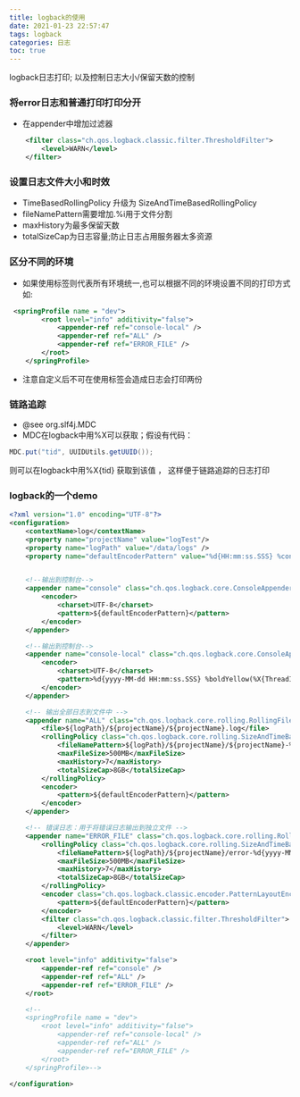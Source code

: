 ```yaml
---
title: logback的使用
date: 2021-01-23 22:57:47
tags: logback
categories: 日志
toc: true
---
```


  logback日志打印; 以及控制日志大小/保留天数的控制

<!--more-->

  ### 将error日志和普通打印打印分开

  - 在appender中增加过滤器

  ```xml
      <filter class="ch.qos.logback.classic.filter.ThresholdFilter">
          <level>WARN</level>
      </filter>
  ```

  ### 设置日志文件大小和时效

  - TimeBasedRollingPolicy 升级为 SizeAndTimeBasedRollingPolicy
  - fileNamePattern需要增加.%i用于文件分割
  - maxHistory为最多保留天数
  - totalSizeCap为日志容量;防止日志占用服务器太多资源

  ### 区分不同的环境

  - 如果使用<root>标签则代表所有环境统一,也可以根据不同的环境设置不同的打印方式
    如:

  ```xml
   <springProfile name = "dev">
          <root level="info" additivity="false">
              <appender-ref ref="console-local" />
              <appender-ref ref="ALL" />
              <appender-ref ref="ERROR_FILE" />
          </root>
      </springProfile>
  ```

  - 注意自定义后不可在使用<root>标签会造成日志会打印两份

  ### 链路追踪

  - @see org.slf4j.MDC
  - MDC在logback中用%X可以获取；假设有代码：

  ```java
  MDC.put("tid", UUIDUtils.getUUID());
  ```

  则可以在logback中用%X{tid} 获取到该值 ， 这样便于链路追踪的日志打印



### logback的一个demo

```xml
<?xml version="1.0" encoding="UTF-8"?>
<configuration>
    <contextName>log</contextName>
    <property name="projectName" value="logTest"/>
    <property name="logPath" value="/data/logs" />
    <property name="defaultEncoderPattern" value="%d{HH:mm:ss.SSS} %contextName [%X{tid}] %-5level %logger{36} - %msg%n" />


    <!--输出到控制台-->
    <appender name="console" class="ch.qos.logback.core.ConsoleAppender">
        <encoder>
            <charset>UTF-8</charset>
            <pattern>${defaultEncoderPattern}</pattern>
        </encoder>
    </appender>

    <!--输出到控制台-->
    <appender name="console-local" class="ch.qos.logback.core.ConsoleAppender">
        <encoder>
            <charset>UTF-8</charset>
            <pattern>%d{yyyy-MM-dd HH:mm:ss.SSS} %boldYellow(%X{ThreadID}) %highlight(%-5level) %boldGreen(%logger{36}.%method:%line)  - %msg%n</pattern>
        </encoder>
    </appender>

    <!-- 输出全部日志到文件中 -->
    <appender name="ALL" class="ch.qos.logback.core.rolling.RollingFileAppender">
        <file>${logPath}/${projectName}/${projectName}.log</file>
        <rollingPolicy class="ch.qos.logback.core.rolling.SizeAndTimeBasedRollingPolicy">
            <fileNamePattern>${logPath}/${projectName}/${projectName}-%d{yyyy-MM-dd}.%i.log</fileNamePattern>
            <maxFileSize>500MB</maxFileSize>
            <maxHistory>7</maxHistory>
            <totalSizeCap>8GB</totalSizeCap>
        </rollingPolicy>
        <encoder>
            <pattern>${defaultEncoderPattern}</pattern>
        </encoder>
    </appender>

    <!-- 错误日志：用于将错误日志输出到独立文件 -->
    <appender name="ERROR_FILE" class="ch.qos.logback.core.rolling.RollingFileAppender">
        <rollingPolicy class="ch.qos.logback.core.rolling.SizeAndTimeBasedRollingPolicy">
            <fileNamePattern>${logPath}/${projectName}/error-%d{yyyy-MM-dd}.%i.log</fileNamePattern>
            <maxFileSize>500MB</maxFileSize>
            <maxHistory>7</maxHistory>
            <totalSizeCap>8GB</totalSizeCap>
        </rollingPolicy>
        <encoder class="ch.qos.logback.classic.encoder.PatternLayoutEncoder">
            <pattern>${defaultEncoderPattern}</pattern>
        </encoder>
        <filter class="ch.qos.logback.classic.filter.ThresholdFilter">
            <level>WARN</level>
        </filter>
    </appender>

    <root level="info" additivity="false">
        <appender-ref ref="console" />
        <appender-ref ref="ALL" />
        <appender-ref ref="ERROR_FILE" />
    </root>

    <!--
    <springProfile name = "dev">
        <root level="info" additivity="false">
            <appender-ref ref="console-local" />
            <appender-ref ref="ALL" />
            <appender-ref ref="ERROR_FILE" />
        </root>
    </springProfile>-->

</configuration>
```

